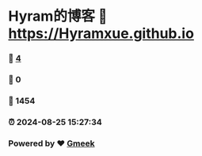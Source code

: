 # Hyram的博客 :link: https://Hyramxue.github.io 
### :page_facing_up: [4](https://Hyramxue.github.io/tag.html) 
### :speech_balloon: 0 
### :hibiscus: 1454 
### :alarm_clock: 2024-08-25 15:27:34 
### Powered by :heart: [Gmeek](https://github.com/Meekdai/Gmeek)
